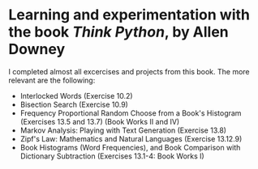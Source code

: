 # Learning and experimentation with the book *Think Python*, by Allen Downey

I completed almost all excercises and projects from this book. The more relevant are the following:
* Interlocked Words (Exercise 10.2)
* Bisection Search (Exercise 10.9)
* Frequency Proportional Random Choose from a Book's Histogram (Exercises 13.5 and 13.7) (Book Works II and IV)
* Markov Analysis: Playing with Text Generation (Exercise 13.8)
* Zipf's Law: Mathematics and Natural Languages (Exercise 13.12.9)
* Book Histograms (Word Frequencies), and Book Comparison with Dictionary Subtraction (Exercises 13.1-4: Book Works I)